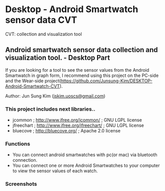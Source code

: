 Desktop - Android Smartwatch sensor data CVT
=============
CVT: collection and visualization tool

## Android smartwatch sensor data collection and visualization tool. - Desktop Part

If you are looking for a tool to see the sensor values from the Android Smartwatch in graph form,
I recommend using this project on the PC-side and the Wear-side project(https://github.com/Junsung-Kim/DESKTOP-Android-Smartwatch-CVT).

Author: Jun Sung Kim (jskim.uoscs@gmail.com) 

### This project includes next libraries..
 - jcommon ; http://www.jfree.org/jcommon/ ; GNU LGPL license
 - jfreechart ; http://www.jfree.org/jfreechart/ ; GNU LGPL license
 - bluecove ; http://bluecove.org/ ; Apache 2.0 license

### Functions
 - You can connect android smartwatches with pc(or mac) via bluetooth connection.
 - You can connect one or more Android Smartwatches to your computer to view the sensor values of each watch.
 
### Screenshots
